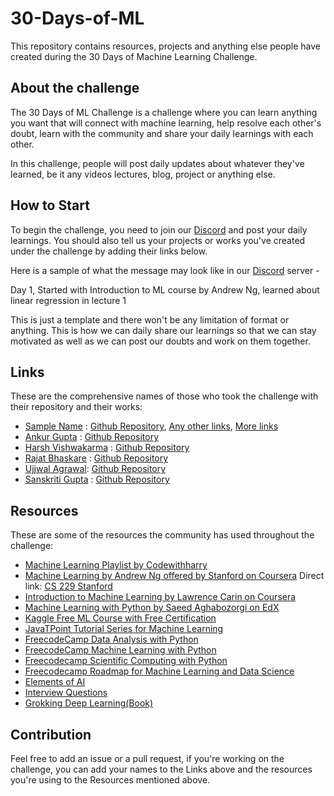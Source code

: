 # 30-Days-of-ML

This repository contains resources, projects and anything else people have created during the 30 Days of Machine Learning Challenge.

## About the challenge

The 30 Days of ML Challenge is a challenge where you can learn anything you want that will connect with machine learning, help resolve each other's doubt, learn with the community and share your daily learnings with each other.

In this challenge, people will post daily updates about whatever they've learned, be it any videos lectures, blog, project or anything else. 

## How to Start

To begin the challenge, you need to join our [Discord](https://discord.semikolan.co) and post your daily learnings. You should also tell us your projects or works you've created under the challenge by adding their links below. 

Here is a sample of what the message may look like in our [Discord](https://discord.semikolan.co) server - 

Day 1, 
Started with Introduction to ML course by Andrew Ng, learned about linear regression in lecture 1

This is just a template and there won't be any limitation of format or anything. This is how we can daily share our learnings so that we can stay motivated as well as we can post our doubts and work on them together.

## Links 

These are the comprehensive names of those who took the challenge with their repository and their works:

- [Sample Name](https://github.com/sample-profile) : [Github Repository](https://github.com), [Any other links](https://blog.semikolan.co), [More links](https://semikolan.co)
- [Ankur Gupta](https://github.com/ankurg132) : [Github Repository](https://github.com/ankurg132/30-Days-of-ML-Semikolan)
- [Harsh Vishwakarma](https://github.com/meinhoonharsh) : [Github Repository](https://github.com/meinhoonharsh/30-Days-of-ML-Challenge)
- [Rajat Bhaskare](https://github.com/RajatBhaskare7) : [Github Repository](https://github.com/RajatBhaskare7/30-days-of-ML)
- [Ujjwal Agrawal](https://github.com/ujjwalagrawal22): [Github Repository](https://github.com/ujjwalagrawal22/30_days_ML_challenge)
- [Sanskriti Gupta](https://github.com/sanskriti1701) : [Github Repository](https://github.com/sanskriti1701/30-Days-of-ML)
## Resources

These are some of the resources the community has used throughout the challenge:

- [Machine Learning Playlist by Codewithharry](https://youtube.com/playlist?list=PLu0W_9lII9ai6fAMHp-acBmJONT7Y4BSG)
- [Machine Learning by Andrew Ng offered by Stanford on Coursera](https://www.coursera.org/learn/machine-learning) Direct link: [CS 229 Stanford](http://cs229.stanford.edu)
- [Introduction to Machine Learning by Lawrence Carin on Coursera](https://www.coursera.org/learn/machine-learning-duke)
- [Machine Learning  with Python by Saeed Aghabozorgi on EdX](https://www.edx.org/course/machine-learning-with-python-a-practical-introduct)
- [Kaggle Free ML Course with Free Certification](https://www.kaggle.com/learn)
- [JavaTPoint Tutorial Series for Machine Learning](https://www.javatpoint.com/machine-learning)
- [FreecodeCamp Data Analysis with Python](https://www.freecodecamp.org/learn/data-analysis-with-python/)
- [FreecodeCamp Machine Learning with Python](https://www.freecodecamp.org/learn/machine-learning-with-python/)
- [Freecodecamp Scientific Computing with Python](https://www.freecodecamp.org/learn/scientific-computing-with-python/)
- [Freecodecamp Roadmap for Machine Learning and Data Science](https://www.freecodecamp.org/news/first-steps-to-learn-data-science-or-ml-after-the-roadmap/)
- [Elements of AI](https://course.elementsofai.com/)
- [Interview Questions](https://www.interviewbit.com/machine-learning-interview-questions/)
- [Grokking Deep Learning(Book)](https://github.com/iamtrask/Grokking-Deep-Learning)

## Contribution

Feel free to add an issue or a pull request, if you're working on the challenge, you can add your names to the Links above and the resources you're using to the Resources mentioned above.

